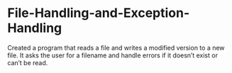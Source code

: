 # File-Handling-and-Exception-Handling

Created a program that reads a file and writes a modified version to a new file.
It asks the user for a filename and handle errors if it doesn’t exist or can’t be read.
